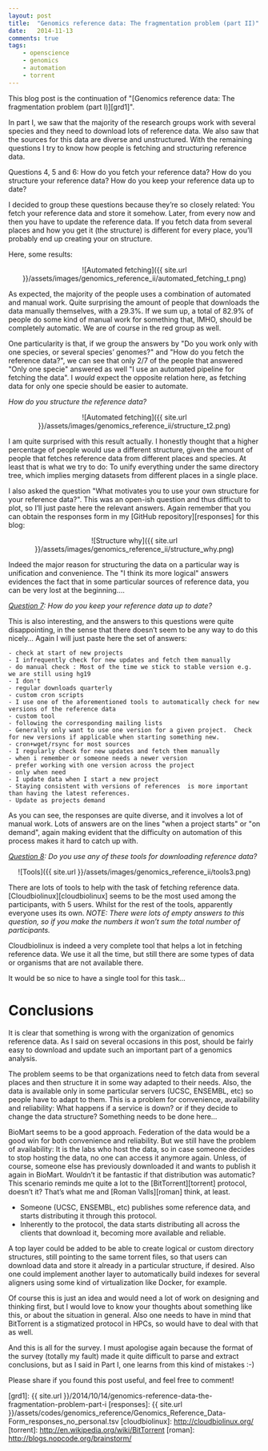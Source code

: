 ```yaml
---
layout: post
title:  "Genomics reference data: The fragmentation problem (part II)"
date:   2014-11-13
comments: true
tags:
    - openscience
    - genomics
    - automation
    - torrent
---
```

This blog post is the continuation of "[Genomics reference data: The fragmentation problem (part I)][grd1]".

In part I, we saw that the majority of the research groups work with several species and they need to download lots of reference data. We also saw that the sources for this data are diverse and unstructured. With the remaining questions I try to know how people is fetching and structuring reference data.

<!--more-->

Questions 4, 5 and 6: How do you fetch your reference data? How do you structure your reference data? How do you keep your reference data up to date?

I decided to group these questions because they’re so closely related: You fetch your reference data and store it somehow. Later, from every now and then you have to update the reference data. If you fetch data from several places and how you get it (the structure) is different for every place, you’ll probably end up creating your on structure.

Here, some results:

<center>
![Automated fetching]({{ site.url }}/assets/images/genomics_reference_ii/automated_fetching_t.png)
</center>

As expected, the majority of the people uses a combination of automated and manual work.
Quite surprising the amount of people that downloads the data manually themselves, with a 29.3%.
If we sum up, a total of 82.9% of people do some kind of manual work for something that, IMHO,
should be completely automatic. We are of course in the red group as well.

One particularity is that, if we group the answers by "Do you work only with one species,
or several species’ genomes?" and "How do you fetch the reference data?", we can see that only 2/7
of the people that answered "Only one specie" answered as well "I use an automated pipeline for
fetching the data". I _would_ expect the opposite relation here, as fetching data for only one
specie should be easier to automate.

_How do you structure the reference data?_

<center>
![Automated fetching]({{ site.url }}/assets/images/genomics_reference_ii/structure_t2.png)
</center>

I am quite surprised with this result actually. I honestly thought that a higher
percentage of people would use a different structure, given the amount of people that
fetches reference data from different places and species. At least that is what we try to do:
To unify everything under the same directory tree, which implies merging datasets
from different places in a single place.

I also asked the question "What motivates you to use your own structure for your reference data?".
This was an open-ish question and thus difficult to plot, so I’ll just paste here the
relevant answers. Again remember that you can obtain the responses form in my [GitHub repository][responses] for this blog:

<center>
![Structure why]({{ site.url }}/assets/images/genomics_reference_ii/structure_why.png)
</center>

Indeed the major reason for structuring the data on a particular way is unification and convenience.
The "I think its more logical" answers evidences the fact that in some particular sources of reference data, you can be very lost at the beginning….

<u>_Question 7</u>: How do you keep your reference data up to date?_

This is also interesting, and the answers to this questions were quite disappointing,
in the sense that there doesn’t seem to be any way to do this nicely… Again I
will just paste here the set of answers:

```
- check at start of new projects
- I infrequently check for new updates and fetch them manually
- do manual check : Most of the time we stick to stable version e.g. we are still using hg19
- I don't
- regular downloads quarterly
- custom cron scripts
- I use one of the aforementioned tools to automatically check for new versions of the reference data
- custom tool
- following the corresponding mailing lists
- Generally only want to use one version for a given project.  Check for new versions if applicable when starting something new.
- cron+wget/rsync for most sources
- I regularly check for new updates and fetch them manually
- when i remember or someone needs a newer version
- prefer working with one version across the project
- only when need
- I update data when I start a new project
- Staying consistent with versions of references  is more important than having the latest references.
- Update as projects demand
```

As you can see, the responses are quite diverse, and it involves a lot of manual work.
Lots of answers are on the lines "when a project starts" or "on demand", again making
evident that the difficulty on automation of this process makes it hard to catch up with.

<u>_Question 8</u>: Do you use any of these tools for downloading reference data?_

<center>
![Tools]({{ site.url }}/assets/images/genomics_reference_ii/tools3.png)
</center>

There are lots of tools to help with the task of fetching reference data. [Cloudbiolinux][cloudbiolinux]
seems to be the most used among the participants, with 5 users. Whilst for the rest of the tools,
apparently everyone uses its own. _NOTE: There were lots of empty answers to this question,
so if you make the numbers it won’t sum the total number of participants._

Cloudbiolinux is indeed a very complete tool that helps a lot in fetching reference data.
We use it all the time, but still there are some types of data or organisms that are not available there.

It would be so nice to have a single tool for this task…

# Conclusions
It is clear that something is wrong with the organization of genomics reference data. As I said on several occasions in this post,
should be fairly easy to download and update such an important part of a genomics analysis.

The problem seems to be that organizations need to fetch data from several places and then structure it in some way adapted to their needs.
Also, the data is available only in some particular servers (UCSC, ENSEMBL, etc) so people have to adapt to them.
This is a problem for convenience, availability and reliability: What happens if a service is down? or if they decide
to change the data structure? Something needs to be done here…

BioMart seems to be a good approach. Federation of the data would be a good win for both convenience and reliability.
But we still have the problem of availability: It is the labs who host the data, so in case someone
decides to stop hosting the data, no one can access it anymore again. Unless, of course,
someone else has previously downloaded it and wants to publish it again in BioMart. Wouldn’t it be fantastic
if that distribution was automatic? This scenario reminds me quite a lot to the [BitTorrent][torrent] protocol, doesn’t it?
That’s what me and [Roman Valls][roman] think, at least.

* Someone (UCSC, ENSEMBL, etc) publishes some reference data, and starts distributing it through this protocol.
* Inherently to the protocol, the data starts distributing all across the clients that download it, becoming more available and reliable.

A top layer could be added to be able to create logical or custom directory structures, still pointing to the same torrent files,
so that users can download data and store it already in a particular structure, if desired. Also one could implement another
layer to automatically build indexes for several aligners using some kind of virtualization like Docker, for example.

Of course this is just an idea and would need a lot of work on designing and thinking first, but I would
love to know your thoughts about something like this, or about the situation in general. Also one needs to
have in mind that BitTorrent is a stigmatized protocol in HPCs, so would have to deal with that as well.

And this is all for the survey. I must apologise again because the format of the survey (totally my fault)
made it quite difficult to parse and extract conclusions, but as I said in Part I, one learns from this kind of mistakes :-)

Please share if you found this post useful, and feel free to comment!


[grd1]: {{ site.url }}/2014/10/14/genomics-reference-data-the-fragmentation-problem-part-i
[responses]: {{ site.url }}/assets/codes/genomics_reference/Genomics_Reference_Data-Form_responses_no_personal.tsv
[cloudbiolinux]: http://cloudbiolinux.org/
[torrent]: http://en.wikipedia.org/wiki/BitTorrent
[roman]: http://blogs.nopcode.org/brainstorm/
